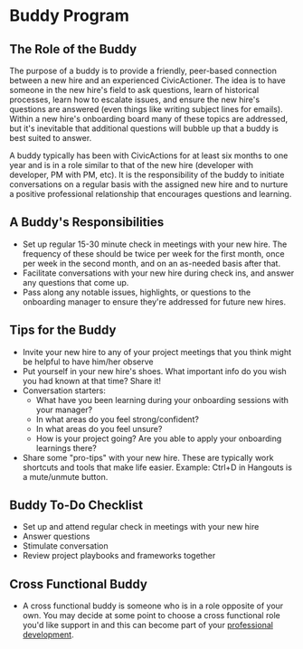 # Buddy Program

## The Role of the Buddy

The purpose of a buddy is to provide a friendly, peer-based connection between a new hire and an experienced CivicActioner. The idea is to have someone in the new hire's field to ask questions, learn of historical processes, learn how to escalate issues, and ensure the new hire's questions are answered (even things like writing subject lines for emails). Within a new hire's onboarding board many of these topics are addressed, but it's inevitable that additional questions will bubble up that a buddy is best suited to answer.

A buddy typically has been with CivicActions for at least six months to one year and is in a role similar to that of the new hire (developer with developer, PM with PM, etc). It is the responsibility of the buddy to initiate conversations on a regular basis with the assigned new hire and to nurture a positive professional relationship that encourages questions and learning.

## A Buddy's Responsibilities

*   Set up regular 15-30 minute check in meetings with your new hire. The frequency of these should be twice per week for the first month, once per week in the second month, and on an as-needed basis after that.
*   Facilitate conversations with your new hire during check ins, and answer any questions that come up.
*   Pass along any notable issues, highlights, or questions to the onboarding manager to ensure they're addressed for future new hires.

## Tips for the Buddy

*   Invite your new hire to any of your project meetings that you think might be helpful to have him/her observe
*   Put yourself in your new hire's shoes. What important info do you wish you had known at that time? Share it!
*   Conversation starters:
    *   What have you been learning during your onboarding sessions with your manager?
    *   In what areas do you feel strong/confident?
    *   In what areas do you feel unsure?
    *   How is your project going? Are you able to apply your onboarding learnings there?
*   Share some "pro-tips" with your new hire. These are typically work shortcuts and tools that make life easier. Example: Ctrl+D in Hangouts is a mute/unmute button.

## Buddy To-Do Checklist

*   Set up and attend regular check in meetings with your new hire
*   Answer questions
*   Stimulate conversation
*   Review project playbooks and frameworks together

## Cross Functional Buddy

*   A cross functional buddy is someone who is in a role opposite of your own. You may decide at some point to choose a cross functional role you'd like support in and this can become part of your [professional development](https://trello.com/b/p7FOD0Ju/template-professional-development-and-community-participation).
